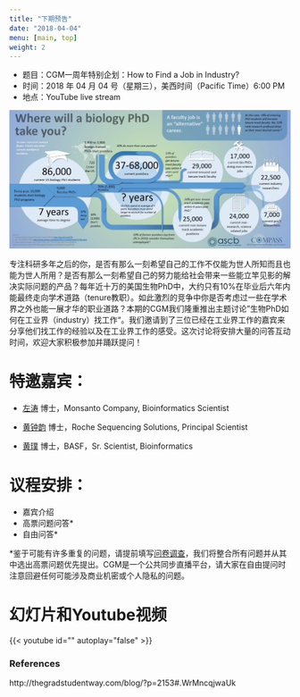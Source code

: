 ```yaml
---
title: "下期预告"
date: "2018-04-04"
menu: [main, top]
weight: 2
---
```


- 题目：CGM一周年特别企划：How to Find a Job in Industry?
- 时间：2018 年 04 月 04 号（星期三），美西时间（Pacific Time）6:00 PM
- 地点：YouTube live stream 

![job](data/biologyphdtrack.jpg)

专注科研多年之后的你，是否有那么一刻希望自己的工作不仅能为世人所知而且也能为世人所用？是否有那么一刻希望自己的努力能给社会带来一些能立竿见影的解决实际问题的产品？每年近十万的美国生物PhD中，大约只有10%在毕业后六年内能最终走向学术道路（tenure教职）。如此激烈的竞争中你是否考虑过一些在学术界之外也能一展才华的职业道路？本期的CGM我们隆重推出主题讨论”生物PhD如何在工业界（industry）找工作“。我们邀请到了三位已经在工业界工作的嘉宾来分享他们找工作的经验以及在工业界工作的感受。这次讨论将安排大量的问答互动时间，欢迎大家积极参加并踊跃提问！

# 特邀嘉宾：

- [左涛](https://www.linkedin.com/in/taozuo/) 博士，Monsanto Company, Bioinformatics Scientist

- [黄钟韵](https://www.linkedin.com/in/zhongyunhuang/) 博士，Roche Sequencing Solutions, Principal Scientist

- [黄璞](https://www.linkedin.com/in/pu-huang-447b6a35/) 博士，BASF，Sr. Scientist, Bioinformatics

# 议程安排：
- 嘉宾介绍
- 高票问题问答*
- 自由问答*<br>

*鉴于可能有许多重复的问题，请提前填写<a href="https://docs.google.com/forms/d/e/1FAIpQLSesSaog-AJE1C3slgyN1UksLQ_6o6lbah_m-DSEIxbgbsWWTw/viewform">问卷调查</a>，我们将整合所有问题并从其中选出高票问题优先提出。CGM是一个公共同步直播平台，请大家在自由提问时注意回避任何可能涉及商业机密或个人隐私的问题。


# 幻灯片和Youtube视频

{{< youtube id="" autoplay="false" >}}

<h3>References</h3>
http://thegradstudentway.com/blog/?p=2153#.WrMncqjwaUk
